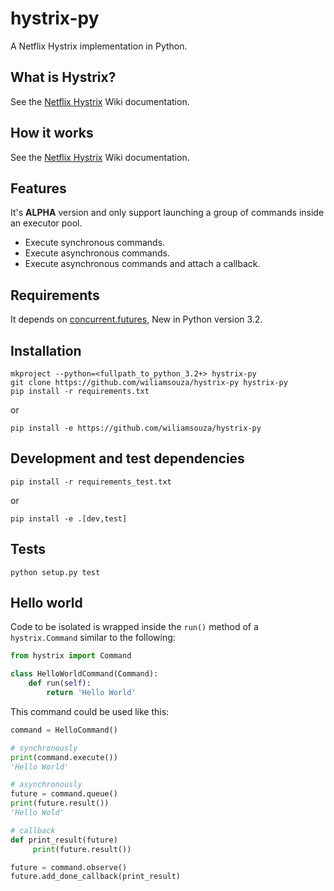 hystrix-py
==========

A Netflix Hystrix implementation in Python.

What is Hystrix?
----------------

See the [Netflix Hystrix](https://github.com/Netflix/Hystrix/wiki)
Wiki documentation.

How it works
------------

See the [Netflix Hystrix](https://github.com/Netflix/Hystrix/wiki/How-it-Works)
Wiki documentation.

Features
--------

It's **ALPHA** version and only support launching a group of commands inside
an executor pool.

* Execute synchronous commands.
* Execute asynchronous commands.
* Execute asynchronous commands and attach a callback.

Requirements
------------

It depends on [concurrent.futures](https://docs.python.org/3/library/concurrent.futures.html#module-concurrent.futures), New in Python version 3.2.

Installation
------------

```
mkproject --python=<fullpath_to_python_3.2+> hystrix-py
git clone https://github.com/wiliamsouza/hystrix-py hystrix-py
pip install -r requirements.txt
```

or

```
pip install -e https://github.com/wiliamsouza/hystrix-py
```

Development and test dependencies
---------------------------------

```
pip install -r requirements_test.txt
```

or

```
pip install -e .[dev,test]
```

Tests
-----

```
python setup.py test
```

Hello world
-----------

Code to be isolated is wrapped inside the `run()` method of a `hystrix.Command` similar to the following:

```python
from hystrix import Command

class HelloWorldCommand(Command):
    def run(self):
        return 'Hello World'
```

This command could be used like this:

```python
command = HelloCommand()

# synchronously
print(command.execute())
'Hello World'

# asynchronously
future = command.queue()
print(future.result())
'Hello Wold'

# callback
def print_result(future)
     print(future.result())

future = command.observe()
future.add_done_callback(print_result)
```
